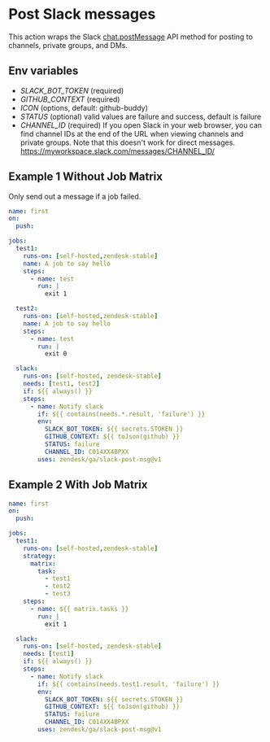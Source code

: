 # Post Slack messages

This action wraps the Slack [chat.postMessage](https://api.slack.com/methods/chat.postMessage) API method for posting to channels, private groups, and DMs.

## Env variables
- *SLACK_BOT_TOKEN* (required)
- *GITHUB_CONTEXT* (required)
- *ICON* (options, default: github-buddy)
- *STATUS* (optional) valid values are failure and success, default is failure
- *CHANNEL_ID* (required)
If you open Slack in your web browser, you can find channel IDs at the end of the URL when viewing channels and private groups. Note that this doesn't work for direct messages.
https://myworkspace.slack.com/messages/CHANNEL_ID/

## Example 1 Without Job Matrix
Only send out a message if a job failed.
```yaml
name: first
on:
  push:

jobs:
  test1:
    runs-on: [self-hosted,zendesk-stable]
    name: A job to say hello
    steps:
      - name: test
        run: |
          exit 1

  test2:
    runs-on: [self-hosted,zendesk-stable]
    name: A job to say hello
    steps:
      - name: test
        run: |
          exit 0

  slack:
    runs-on: [self-hosted, zendesk-stable]
    needs: [test1, test2]
    if: ${{ always() }}
    steps:
      - name: Notify slack
        if: ${{ contains(needs.*.result, 'failure') }}
        env:
          SLACK_BOT_TOKEN: ${{ secrets.STOKEN }}
          GITHUB_CONTEXT: ${{ toJson(github) }}
          STATUS: failure
          CHANNEL_ID: C014XX4BPXX
        uses: zendesk/ga/slack-post-msg@v1
```

## Example 2 With Job Matrix
```yaml
name: first
on:
  push:

jobs:
  test1:
    runs-on: [self-hosted,zendesk-stable]
    strategy:
      matrix:
        task:
          - test1
          - test2
          - test3
    steps:
      - name: ${{ matrix.tasks }}
        run: |
          exit 1

  slack:
    runs-on: [self-hosted, zendesk-stable]
    needs: [test1]
    if: ${{ always() }}
    steps:
      - name: Notify slack
        if: ${{ contains(needs.test1.result, 'failure') }}
        env:
          SLACK_BOT_TOKEN: ${{ secrets.STOKEN }}
          GITHUB_CONTEXT: ${{ toJson(github) }}
          STATUS: failure
          CHANNEL_ID: C014XX4BPXX
        uses: zendesk/ga/slack-post-msg@v1
```
